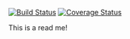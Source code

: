 
[![Build Status](https://travis-ci.org/mendible/dash_app.svg?branch=master)](https://travis-ci.com/mendible/dash_app)
[![Coverage Status](https://coveralls.io/repos/github/mendible/dash_app/badge.svg?branch=master)](https://coveralls.io/github/mendible/dash_app?branch=master)


This is a read me!
